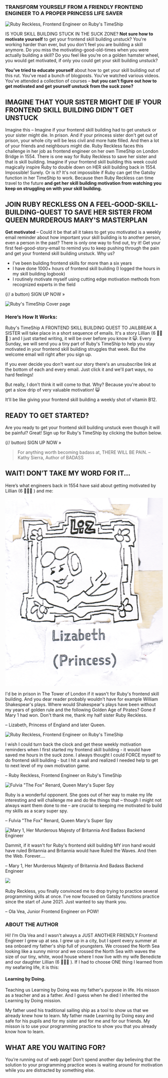 ### TRANSFORM YOURSELF FROM A FRIENDLY FRONTEND ENGINEER TO A PROPER PRINCESS LIFE SAVER

![Ruby Reckless, Frontend Engineer on Ruby's TimeShip](/sales-pages-2021-2026/sales-page-Rubys-TimeShip-1/Ruby.png)

IS YOUR SKILL BUILDING STUCK IN THE SUCK ZONE?
**Not sure how to motivate yourself** to get your frontend skill building unstuck? You're working harder than ever, but you don't feel you are building a skill anymore. Do you miss the motivating-good-old-times when you were actually building a skill? Do you feel like you’re on a golden hamster wheel, you would get motivated, if only you could get your skill building unstuck?

**You’ve tried to educate yourself** about how to get your skill building out of this rut. You’ve read a bunch of blogposts. You’ve watched various videos. You’ve attended a collection of courses – **but you can’t figure out how to get motivated and get yourself unstuck from the suck zone?**

## IMAGINE THAT YOUR SISTER MIGHT DIE IF YOUR FRONTEND SKILL BUILDING DIDN'T GET UNSTUCK
Imagine this – Imagine if your frontend skill building had to get unstuck or your sister might die. In prison. And if your princess sister don't get out of prison, your whole city will be less civil and more hate filled. And then a lot of your friends and neighbours might die. Ruby Reckless faces this challenge in her job as frontend engineer on her own TimeShip on London Bridge in 1554. There is one way for Ruby Reckless to save her sister and that is skill building. Imagine if your frontend skill building this week could magically inspire Ruby to double down on HER skill building back in 1554. Impossible! Surely. Or is it? It's not impossible if Ruby can get the Gatsby function in her TimeShip to work. Because then Ruby Reckless can time travel to the future **and get her skill building motivation from watching you keep on struggling on with your skill building.**

## JOIN RUBY RECKLESS ON A FEEL-GOOD-SKILL-BUILDING-QUEST TO SAVE HER SISTER FROM QUEEN MURDEROUS MARY'S MASTERPLAN
**Get motivated** – Could it be that all it takes to get you motivated is a weekly email reminder about how important your skill building is to another person, even a person in the past? There is only one way to find out, try it! Get your first feel-good-story-email to remind you to keep pushing through the pain and get your frontend skill building unstuck. Why us?

* I’ve been building frontend skills for more than a six years
* I have done 1000+ hours of frontend skill building (I logged the hours in my skill building logbook)
* I routinely motivate myself using cutting edge motivation methods from recognized experts in the field

(// a button)
SIGN UP NOW »

![Ruby's TimeShip Cover page](/sales-pages-2021-2026/sales-page-Rubys-TimeShip-1/A_FRONTEND_SKILL_BUILDING_QUEST_000.png)

### Here’s How It Works:
Ruby's TimeShip A FRONTEND SKILL BUILDING QUEST TO JAILBREAK A SISTER will take place in a short sequence of emails. It's a story Lillian (6 🏴‍☠️👸 ) and I just started writing, it will be over before you know it 😺. Every Sunday, we will send you a tiny part of Ruby's TimeShip to help you stay motivated in your frontend skill building struggles that week. But the welcome email will right after you sign up.

If you ever decide you don't want our story there's an unsubscribe link at the bottom of each and every email. Just click it and we'll part ways, no hard feelings!

But really, I don't think it will come to that. Why? Because you're about to get a slow drip of very valuable motivation! 😺

It'll be like giving your frontend skill building a weekly shot of vitamin B12.

## READY TO GET STARTED?

Are you ready to get your frontend skill building unstuck even though it will be painful? Great! Sign up for Ruby's TimeShip by clicking the button below.

(// button)
SIGN UP NOW »

> For anything worth becoming badass at, THERE WILL BE PAIN.
> – Kathy Sierra, Author of BADASS

## WAIT! DON’T TAKE MY WORD FOR IT...
Here’s what engineers back in 1554 have said about getting motivated by Lillian (6 🏴‍☠️👸 ) and me:

![Lizabeth, Princess of England and later Queen](/sales-pages-2021-2026/sales-page-Rubys-TimeShip-1/Lizabeth_1.png)


I'd be in prison in The Tower of London if it wasn't for Ruby's frontend skill building. And you dear reader probably wouldn't have for example William Shakespear's plays. Where would Shakespear's plays have been without my years of golden rule and the following Golden Age of Pirates? Gone if Mary 1 had won. Don't thank me, thank my half sister Ruby Reckless.

– Lizabeth, Princess of England and later Queen.

![Ruby Reckless, Frontend Engineer on Ruby's TimeShip](/sales-pages-2021-2026/sales-page-Rubys-TimeShip-1/Ruby.png)

I wish I could turn back the clock and get these weekly motivation reminders when I first started my frontend skill building - it would have saved me hours in the suck zone. I always thought I could FORCE myself to do frontend skill building - but I hit a wall and realized I needed help to get to next level of my own motivation game.

– Ruby Reckless, Frontend Engineer on Ruby's TimeShip

![Fulvia "The Fox" Renard, Queen Mary's Super Spy](/sales-pages-2021-2026/sales-page-Rubys-TimeShip-1/The_Fox.png)

Ruby is a wonderful opponent. She goes out of her way to make my life interesting and will challenge me and do the things that – though I might not always want them done to me – are crucial to keeping me motivated to build my skills as a scary super spy.

– Fulvia "The Fox" Renard, Queen Mary's Super Spy

![Mary 1, Her Murderous Majesty of Britannia And Badass Backend Engineer](/sales-pages-2021-2026/sales-page-Rubys-TimeShip-1/Mary_1.png)

Dammit, if it wasn't for Ruby's frontend skill building MY iron hand would have ruled Britannia and Britannia would have Ruled the Waves. And then the Web. Forever....

– Mary 1, Her Murderous Majesty of Britannia And Badass Backend Engineer


![](/sales-pages-2021-2026/sales-page-Rubys-TimeShip-1/)

Ruby Reckless, you finally convinced me to drop trying to practice several programming skills at once. I’ve now focused on Gatsby functions practice since the start of June 2021. Just wanted to say thank you.

– Ola Vea, Junior Frontend Engineer on POW!

### ABOUT THE AUTHOR
Hi! I’m Ola Vea and I wasn't always a JUST ANOTHER FRIENDLY Frontend Engineer I grew up at sea. I grew up in a city, but I spent every summer at sea onboard my father's ship full of youngsters. We crossed the North Sea looking like a sunny mirror and we crossed the North Sea with waves the size of our tiny, white, wood house where I now live with my wife Benedicte and our daughter Lillian (6 🏴‍☠️👸 ). If I had to choose ONE thing I learned from my seafaring life, it is this:

#### Learning by Doing.

Teaching us Learning by Doing was my father's purpose in life. His misson as a teacher and as a father.
And I guess when he died I inherited the Learning by Doing mission.

My father used his traditional sailing ship as a tool to show us that we already knew how to learn. My father made Learning by Doing easy and safe for his pupils and for my sister and for me and for our friends. My misson is to use your programming practice to show you that you already know how to learn.

## WHAT ARE YOU WAITING FOR?
You’re running out of web page! Don’t spend another day believing that the solution to your programming practice woes is waiting around for motivation while you are distracted by something else.

